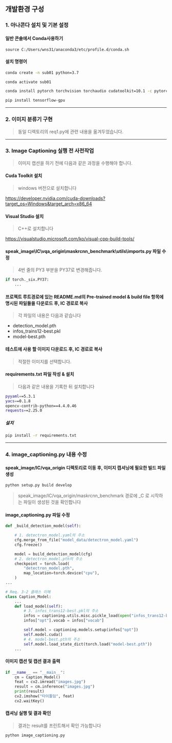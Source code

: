 ## 개발환경 구성

### 1. 아나콘다 설치 및 기본 설정

#### 일반 콘솔에서 Conda사용하기

``source C:/Users/wns31/anaconda3/etc/profile.d/conda.sh``

#### 설치 명령어

```bash
conda create -n sub01 python=3.7

conda activate sub01

conda install pytorch torchvision torchaudio cudatoolkit=10.1 -c pytorch

pip install tensorflow-gpu
```



---
### 2. 이미지 분류기 구현

> 동일 디렉토리의 req1.py에 관련 내용을 옮겨두었습니다.






---

### 3. Image Captioning 실행 전 사전작업

> 이미지 캡션을 하기 전에 다음과 같은 과정을 수행해야 합니다.

#### Cuda Toolkit 설치

> windows 버전으로 설치합니다

https://developer.nvidia.com/cuda-downloads?target_os=Windows&target_arch=x86_64

#### Visual Studio 설치

> C++로 설치합니다

https://visualstudio.microsoft.com/ko/visual-cpp-build-tools/

#### speak_image\IC\vqa_origin\maskrcnn_benchmark\utils\imports.py 파일 수정

> 4번 줄의 PY3 부분을 PY37로 변경해줍니다.

```python
if torch._six.PY37:
	...
```

#### 프로젝트 루트경로에 있는 README.md의 Pre-trained model & build file 항목에 명시된 파일들을 다운로드 후, IC 경로로 복사

> 각 파일의 내용은 다음과 같습니다

- detection_model.pth
- infos_trains12-best.pkl
- model-best.pth

#### 테스트에 사용 할 이미지 다운로드 후, IC 경로로 복사

> 적절한 이미지를 선택합니다.



#### requirements.txt 파일 작성 & 설치

> 다음과 같은 내용을 기록한 뒤 설치합니다

```bash
pyyaml==5.3.1
yacs==0.1.8
opencv-contrib-python==4.4.0.46
requests==2.25.0
```

##### 설치

```bash
pip install -r requirements.txt
```





---

### 4. image_captioning.py 내용 수정

#### speak_image/IC/vqa_origin 디렉토리로 이동 후, 이미지 캡셔닝에 필요한 빌드 파일 생성

```bash
python setup.py build develop
```

> speak_image/IC/vqa_origin/maskrcnn_benchmark 경로에 _C 로 시작하는 파일이 생성된 것을 확인합니다

#### image_captioning.py 파일 수정

```python
def _build_detection_model(self):

    # 1. detectron_model.yaml의 주소
    cfg.merge_from_file("model_data/detectron_model.yaml")
    cfg.freeze()

    model = build_detection_model(cfg)
    # 2. detectron_model.pth의 주소
    checkpoint = torch.load(
        "detectron_model.pth", 								
        map_location=torch.device("cpu"),
    )
...

# Req. 3-2 클래스 이해
class Caption_Model:
    ...
    def load_model(self):
        # 3. infos_trans12-best.pkl의 주소
        infos = captioning.utils.misc.pickle_load(open("infos_trans12-best.pkl", "rb"))
        infos["opt"].vocab = infos["vocab"]

        self.model = captioning.models.setup(infos["opt"])
        self.model.cuda()
        # 4. model-best.pth의 주소
        self.model.load_state_dict(torch.load("model-best.pth"))
	...
```

#### 이미지 캡션 및 캡션 결과 출력

```python
if __name__ == "__main__":
    cm = Caption_Model()
    feat = cv2.imread("images.jpg")
    result = cm.inference("images.jpg")
    print(result)
    cv2.imshow("타이틀임", feat)
    cv2.waitKey()
```



#### 캡셔닝 실행 및 결과 확인

> 결과는 result를 프린트해서 확인 가능합니다

```
python image_captioning.py
```



